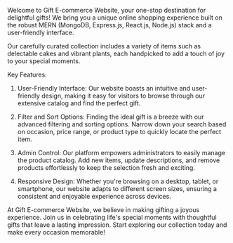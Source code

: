 Welcome to Gift E-commerce Website, your one-stop destination for delightful gifts! We bring you a unique online shopping experience built on the robust MERN (MongoDB, Express.js, React.js, Node.js) stack and a user-friendly interface.

Our carefully curated collection includes a variety of items such as delectable cakes and vibrant plants, each handpicked to add a touch of joy to your special moments.

Key Features:
1. User-Friendly Interface:
Our website boasts an intuitive and user-friendly design, making it easy for visitors to browse through our extensive catalog and find the perfect gift.

2. Filter and Sort Options:
Finding the ideal gift is a breeze with our advanced filtering and sorting options. Narrow down your search based on occasion, price range, or product type to quickly locate the perfect item.

3. Admin Control:
Our platform empowers administrators to easily manage the product catalog. Add new items, update descriptions, and remove products effortlessly to keep the selection fresh and exciting.

4. Responsive Design:
Whether you're browsing on a desktop, tablet, or smartphone, our website adapts to different screen sizes, ensuring a consistent and enjoyable experience across devices.

At Gift E-commerce Website, we believe in making gifting a joyous experience. Join us in celebrating life's special moments with thoughtful gifts that leave a lasting impression. Start exploring our collection today and make every occasion memorable!
